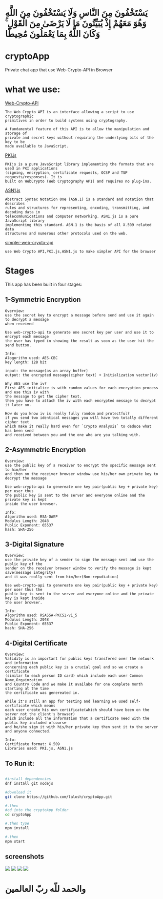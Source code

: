 # يَسْتَخْفُونَ مِنَ النَّاسِ وَلَا يَسْتَخْفُونَ مِنَ اللَّهِ وَهُوَ مَعَهُمْ إِذْ يُبَيِّتُونَ مَا لَا يَرْضَىٰ مِنَ الْقَوْلِ ۚ وَكَانَ اللَّهُ بِمَا يَعْمَلُونَ مُحِيطًا

# cryptoApp
Private chat app that use Web-Crypto-API in Browser


# what we use:

<a href="https://www.w3.org/TR/WebCryptoAPI/">Web-Crypto-API</a>

    The Web Crypto API is an interface allowing a script to use cryptographic
    primitives in order to build systems using cryptography.

    A fundamental feature of this API is to allow the manipulation and storage of
    private and secret keys without requiring the underlying bits of the key to be
    made available to JavaScript.


<a href="http://pkijs.org/">PKI.js</a>
    
    PKIjs is a pure JavaScript library implementing the formats that are used in PKI applications
    (signing, encryption, certificate requests, OCSP and TSP requests/responses). It is
    built on WebCrypto (Web Cryptography API) and requires no plug-ins.

<a href="http://asn1js.org/">ASN1.js</a>
  
    Abstract Syntax Notation One (ASN.1) is a standard and notation that describes 
    rules and structures for representing, encoding, transmitting, and decoding data in
    telecommunications and computer networking. ASN1.js is a pure JavaScript library
    implementing this standard. ASN.1 is the basis of all X.509 related data
    structures and numerous other protocols used on the web.

<a href="https://github.com/lalosh/simpler-web-crypto-api">simpler-web-crypto-api</a>

    use Web Crypto API,PKI.js,ASN1.js to make simpler API for the browser


# Stages

This app has been built in four stages:

## 1-Symmetric Encryption

    Overview:    
    use the secret key to encrypt a message before send and use it again to decrypt a message 
    when received
         
    Use web-crypto-api to generate one secret key per user and use it to encrypt each message
    the user has typed in showing the result as soon as the user hit the send button.
    
    Info:
    Alogorithm used: AES-CBC
    key length: 128 bit
    
    input: the message(as an array buffer)
    output: the encrypted message(cipher text) + Initialization vector(iv)

    Why AES use the iv?
    First AES initialize iv with random values for each encryption process and use this iv with
    the message to get the cipher text.
    then you have to attach the iv with each encrypted message to decrypt it later on.
   
    How do you know iv is really fully random and protectful?
    if you send two identical messages you will have two totally different cipher text
    which make it really hard even for `Crypto Analysis` to deduce what has been send
    and received between you and the one who are you talking with.


## 2-Asymmetric Encryption
    
    Overview:
    use the public key of a receiver to encrypt the specific message sent to him/her 
    and then on the receiver browser window use his/her own private key to decrypt the message

    Use web-crypto-api to genereate one key pair(public key + private key) per user thus
    the public key is sent to the server and everyone online and the private key is kept
    inside the user browser.

    Info:
    Algorithm used: RSA-OAEP
    Modulus Length: 2048
    Public Exponent: 65537
    hash: SHA-256
    

## 3-Digital Signature

    Overview:
    use the private key of a sender to sign the message sent and use the public key of the
    sender on the receiver browser window to verify the message is kept save(message integrity)
    and it was really sent from him/her(Non-repudiation)

    Use web-crypto-api to genereate one key pair(public key + private key) per user thus the
    public key is sent to the server and everyone online and the private key is kept inside
    the user browser.
    
    Info:
    Algorithm used: RSASSA-PKCS1-v1_5
    Modulus Length: 2048
    Public Exponent: 65537
    hash: SHA-256
    
## 4-Digital Certificate

    Overview:
    Validity is an important for public keys transfered over the network and information
    concerning each public key is a crucial goal and so we create a certificate
    (similar to each person ID card) which include each user Common Name,Orgainzation
    and Country Code and we make it availabe for one complete month starting at the time
    the certificate was genereated in.

    While it's still an app for testing and learning we used self-certificate which means
    each user create his own certificate(which should have been on the server not the client's browser)
    which include all the information that a certificate need with the public key included ofcourse
    and he/she sign it with his/her private key then sent it to the server and anyone connected.

    Info:
    Certificate format: X.509
    Libraries used: PKI.js, ASN1.js



## To Run it:

```sh

#install dependencies
dnf install git nodejs

#download it
git clone https://github.com/lalosh/cryptoApp.git

#.then
#cd into the cryptoApp folder 
cd cryptoApp

#.then type
npm install

#.then
npm start
```

## screenshots

<img src="./screenshots/1.png">
<img src="./screenshots/2.png">
<img src="./screenshots/3.png">
<img src="./screenshots/4.png">

# والحمد للّه ربّ العالمين
